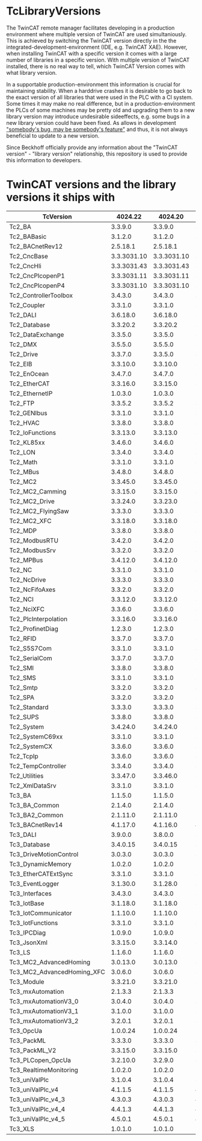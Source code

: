 # TcLibraryVersions

The TwinCAT remote manager facilitates developing in a production environment where multiple version of TwinCAT are used simultaniously. This is achieved by switching the TwinCAT version directly in the the integrated-development-environment (IDE, e.g. TwinCAT XAE).
However, when installing TwinCAT with a specific version it comes with a large number of libraries in a specific version. With multiple version of TwinCAT installed, there is no real way to tell, which TwinCAT Version comes with what library version.

In a supportable production-environment this information is crucial for maintaining stability. When a harddrive crashes it is desirable to go back to the exact version of all libraries that were used in the PLC with a CI system. Some times it may make no real difference, but in a production-environment the PLCs of some machines may be pretty old and upgrading them to a new library version may introduce undesirable sideeffects, e.g. some bugs in a new library version could have been fixed. As allows in development ["somebody's bug, may be somebody's feature"](https://xkcd.com/1172/) and thus, it is not always beneficial to update to a new version.

Since Beckhoff officially provide any information about the "TwinCAT version" - "library version" relationship, this repository is used to provide this information to developers.

# TwinCAT versions and the library versions it ships with

|TcVersion|4024.22|4024.20|4024.17|4024.12|4022.29|
|---|---|---|---|---|---|
|Tc2_BA|3.3.9.0|3.3.9.0|3.3.9.0|3.3.9.0|3.1.12.0|
|Tc2_BABasic|3.1.2.0|3.1.2.0|3.1.2.0|3.1.2.0|3.1.1.0|
|Tc2_BACnetRev12|2.5.18.1|2.5.18.1|2.5.18.1|2.5.18.1|2.5.6.0|
|Tc2_CncBase|3.3.3031.10|3.3.3031.10|3.3.3031.10|3.3.3031.10|3.3.3031.9|
|Tc2_CncHli|3.3.3031.43|3.3.3031.43|3.3.3031.42|3.3.3031.41|3.3.3031.30|
|Tc2_CncPlcopenP1|3.3.3031.11|3.3.3031.11|3.3.3031.11|3.3.3031.11|3.3.3031.8|
|Tc2_CncPlcopenP4|3.3.3031.10|3.3.3031.10|3.3.3031.10|3.3.3031.10|3.3.3031.9|
|Tc2_ControllerToolbox|3.4.3.0|3.4.3.0|3.4.3.0|3.4.3.0|3.4.1.4|
|Tc2_Coupler|3.3.1.0|3.3.1.0|3.3.1.0|3.3.1.0|3.3.1.0|
|Tc2_DALI|3.6.18.0|3.6.18.0|3.6.18.0|3.6.18.0|3.6.11.0|
|Tc2_Database|3.3.20.2|3.3.20.2|3.3.20.2|3.3.20.2|3.3.20.2|
|Tc2_DataExchange|3.3.5.0|3.3.5.0|3.3.5.0|3.3.5.0|3.3.2.0|
|Tc2_DMX|3.5.5.0|3.5.5.0|3.5.5.0|3.5.5.0|3.5.5.0|
|Tc2_Drive|3.3.7.0|3.3.5.0|3.3.5.0|3.3.5.0|3.3.4.0|
|Tc2_EIB|3.3.10.0|3.3.10.0|3.3.10.0|3.3.10.0|3.3.9.0|
|Tc2_EnOcean|3.4.7.0|3.4.7.0|3.4.7.0|3.4.6.0|3.4.6.0|
|Tc2_EtherCAT|3.3.16.0|3.3.15.0|3.3.15.0|3.3.15.0|3.3.12.0|
|Tc2_EthernetIP|1.0.3.0|1.0.3.0|1.0.3.0|1.0.2.0|1.0.2.0|
|Tc2_FTP|3.3.5.2|3.3.5.2|3.3.5.2|3.3.5.2|3.3.5.2|
|Tc2_GENIbus|3.3.1.0|3.3.1.0|3.3.1.0|3.3.1.0|3.3.1.0|
|Tc2_HVAC|3.3.8.0|3.3.8.0|3.3.8.0|3.3.8.0|--|
|Tc2_IoFunctions|3.3.13.0|3.3.13.0|3.3.13.0|3.3.13.0|3.3.10.0|
|Tc2_KL85xx|3.4.6.0|3.4.6.0|3.4.6.0|3.4.6.0|3.4.6.0|
|Tc2_LON|3.3.4.0|3.3.4.0|3.3.4.0|3.3.4.0|3.3.4.0|
|Tc2_Math|3.3.1.0|3.3.1.0|3.3.1.0|3.3.1.0|3.3.0.0|
|Tc2_MBus|3.4.8.0|3.4.8.0|3.4.8.0|3.4.8.0|3.4.7.0|
|Tc2_MC2|3.3.45.0|3.3.45.0|3.3.45.0|3.3.42.0|3.3.29.0|
|Tc2_MC2_Camming|3.3.15.0|3.3.15.0|3.3.15.0|3.3.11.0|3.3.7.0|
|Tc2_MC2_Drive|3.3.24.0|3.3.23.0|3.3.23.0|3.3.22.0|3.3.15.0|
|Tc2_MC2_FlyingSaw|3.3.3.0|3.3.3.0|3.3.3.0|3.3.1.0|3.3.1.0|
|Tc2_MC2_XFC|3.3.18.0|3.3.18.0|3.3.18.0|3.3.17.0|3.3.17.0|
|Tc2_MDP|3.3.8.0|3.3.8.0|3.3.8.0|3.3.7.0|3.3.6.0|
|Tc2_ModbusRTU|3.4.2.0|3.4.2.0|3.4.2.0|3.4.2.0|3.4.2.0|
|Tc2_ModbusSrv|3.3.2.0|3.3.2.0|3.3.2.0|3.3.2.0|3.3.1.0|
|Tc2_MPBus|3.4.12.0|3.4.12.0|3.4.12.0|3.4.12.0|3.4.11.0|
|Tc2_NC|3.3.1.0|3.3.1.0|3.3.1.0|3.3.1.0|3.3.1.0|
|Tc2_NcDrive|3.3.3.0|3.3.3.0|3.3.3.0|3.3.3.0|3.3.2.0|
|Tc2_NcFifoAxes|3.3.2.0|3.3.2.0|3.3.2.0|3.3.2.0|3.3.1.0|
|Tc2_NCI|3.3.12.0|3.3.12.0|3.3.12.0|3.3.12.0|3.3.12.0|
|Tc2_NciXFC|3.3.6.0|3.3.6.0|3.3.6.0|3.3.5.0|3.3.5.0|
|Tc2_PlcInterpolation|3.3.16.0|3.3.16.0|3.3.16.0|3.3.16.0|3.3.15.0|
|Tc2_ProfinetDiag|1.2.3.0|1.2.3.0|1.2.3.0|1.2.3.0|1.2.2.0|
|Tc2_RFID|3.3.7.0|3.3.7.0|3.3.7.0|3.3.7.0|3.3.6.0|
|Tc2_S5S7Com|3.3.1.0|3.3.1.0|3.3.1.0|3.3.1.0|3.3.0.0|
|Tc2_SerialCom|3.3.7.0|3.3.7.0|3.3.7.0|3.3.7.0|3.3.6.0|
|Tc2_SMI|3.3.8.0|3.3.8.0|3.3.8.0|3.3.8.0|3.3.7.0|
|Tc2_SMS|3.3.1.0|3.3.1.0|3.3.1.0|3.3.1.0|3.3.0.0|
|Tc2_Smtp|3.3.2.0|3.3.2.0|3.3.2.0|3.3.2.0|3.3.2.0|
|Tc2_SPA|3.3.2.0|3.3.2.0|3.3.2.0|3.3.2.0|3.3.0.0|
|Tc2_Standard|3.3.3.0|3.3.3.0|3.3.3.0|3.3.3.0|3.3.2.0|
|Tc2_SUPS|3.3.8.0|3.3.8.0|3.3.8.0|3.3.8.0|3.3.6.0|
|Tc2_System|3.4.24.0|3.4.24.0|3.4.24.0|3.4.24.0|3.4.21.0|
|Tc2_SystemC69xx|3.3.1.0|3.3.1.0|3.3.1.0|3.3.1.0|3.3.0.0|
|Tc2_SystemCX|3.3.6.0|3.3.6.0|3.3.6.0|3.3.6.0|3.3.5.0|
|Tc2_TcpIp|3.3.6.0|3.3.6.0|3.3.6.0|3.3.6.0|3.3.6.0|
|Tc2_TempController|3.3.4.0|3.3.4.0|3.3.4.0|3.3.4.0|3.3.4.0|
|Tc2_Utilities|3.3.47.0|3.3.46.0|3.3.42.0|3.3.41.0|3.3.35.0|
|Tc2_XmlDataSrv|3.3.1.0|3.3.1.0|3.3.1.0|3.3.1.0|3.3.0.0|
|Tc3_BA|1.1.5.0|1.1.5.0|1.1.5.0|1.1.5.0|1.1.1.0|
|Tc3_BA_Common|2.1.4.0|2.1.4.0|2.1.4.0|2.1.4.0|1.0.5.0|
|Tc3_BA2_Common|2.1.11.0|2.1.11.0|2.1.9.0|2.1.3.23|--|
|Tc3_BACnetRev14|4.1.17.0|4.1.16.0|4.1.9.0|4.0.22.12|--|
|Tc3_DALI|3.9.0.0|3.8.0.0|3.6.2.0|3.5.0.0|3.1.4.0|
|Tc3_Database|3.4.0.15|3.4.0.15|3.4.0.15|3.4.0.15|3.3.0.21|
|Tc3_DriveMotionControl|3.0.3.0|3.0.3.0|3.0.3.0|3.0.3.0|--|
|Tc3_DynamicMemory|1.0.2.0|1.0.2.0|1.0.2.0|1.0.2.0|--|
|Tc3_EtherCATExtSync|3.3.1.0|3.3.1.0|3.3.1.0|3.3.1.0|3.3.0.0|
|Tc3_EventLogger|3.1.30.0|3.1.28.0|3.1.28.0|3.1.24.0|3.1.19.0|
|Tc3_Interfaces|3.4.3.0|3.4.3.0|3.4.3.0|3.4.3.0|3.4.3.0|
|Tc3_IotBase|3.1.18.0|3.1.18.0|3.1.18.0|3.1.18.0|3.1.7.0|
|Tc3_IotCommunicator|1.1.10.0|1.1.10.0|1.1.10.0|1.0.7.0|1.0.7.0|
|Tc3_IotFunctions|3.3.1.0|3.3.1.0|3.3.1.0|3.3.1.0|3.3.1.0|
|Tc3_IPCDiag|1.0.9.0|1.0.9.0|1.0.8.0|1.0.5.0|--|
|Tc3_JsonXml|3.3.15.0|3.3.14.0|3.3.14.0|3.3.14.0|3.3.4.0|
|Tc3_LS|1.1.6.0|1.1.6.0|1.1.6.0|1.1.5.0|--|
|Tc3_MC2_AdvancedHoming|3.0.13.0|3.0.13.0|3.0.13.0|3.0.13.0|3.0.10.0|
|Tc3_MC2_AdvancedHoming_XFC|3.0.6.0|3.0.6.0|3.0.6.0|3.0.4.0|3.0.4.0|
|Tc3_Module|3.3.21.0|3.3.21.0|3.3.21.0|3.3.21.0|3.3.20.0|
|Tc3_mxAutomation|2.1.3.3|2.1.3.3|2.1.3.3|2.1.3.3|2.1.3.3|
|Tc3_mxAutomationV3_0|3.0.4.0|3.0.4.0|3.0.4.0|3.0.4.0|3.0.2.0|
|Tc3_mxAutomationV3_1|3.1.0.0|3.1.0.0|3.1.0.0|3.1.0.0|--|
|Tc3_mxAutomationV3_2|3.2.0.1|3.2.0.1|3.2.0.1|--|--|
|Tc3_OpcUa|1.0.0.24|1.0.0.24|1.0.0.24|--|--|
|Tc3_PackML|3.3.3.0|3.3.3.0|3.3.3.0|3.3.3.0|3.3.3.0|
|Tc3_PackML_V2|3.3.15.0|3.3.15.0|3.3.15.0|3.3.14.0|3.3.11.0|
|Tc3_PLCopen_OpcUa|3.2.10.0|3.2.9.0|3.2.9.0|3.2.9.0|3.1.7.0|
|Tc3_RealtimeMonitoring|1.0.2.0|1.0.2.0|1.0.2.0|1.0.2.0|--|
|Tc3_uniValPlc|3.1.0.4|3.1.0.4|3.1.0.4|3.1.0.2|3.1.0.0|
|Tc3_uniValPlc_v4|4.1.1.5|4.1.1.5|4.1.1.5|4.1.1.3|4.1.1.1|
|Tc3_uniValPlc_v4_3|4.3.0.3|4.3.0.3|4.3.0.3|4.3.0.1|--|
|Tc3_uniValPlc_v4_4|4.4.1.3|4.4.1.3|4.4.1.3|4.4.1.0|--|
|Tc3_uniValPlc_v4_5|4.5.0.1|4.5.0.1|4.5.0.1|--|--|
|Tc3_XLS|1.0.1.0|1.0.1.0|1.0.1.0|--|--|
